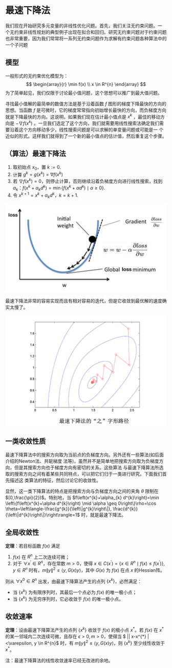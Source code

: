# 最速下降法

我们现在开始研究多元变量的非线性优化问题。首先，我们关注无约束问题。一 个无约束非线性规划的典型例子出现在拟合和回归。研究无约束问题对于约束问题也非常重要，因为我们常常将一系列无约束问题作为求解有约束问题各种算法中的一个子问题

## 模型

一般形式的无约束优化模型为：
$$
\begin{array}{r}
\min f(x) \\
x \in R^{n}
\end{array}
$$
为了简单起见，我们仅限于讨论最小值问题，这个思想可以推广到最大值问题。

寻找最小值解的最简单的数值方法是基于沿着函数 $f$ 图形的梯度下降最快的方向的思想。当函数 $f$ 是可微时，它的梯度常常指向初始增长最快的方向，而负梯度方向就是下降最快的方向。这说明，如果我们现在估计最小值点是 $x^k$ ，最佳的移动方向是 $-\nabla f (x^k )$ 。一旦我们选定了这个方向，我们就需要用线性搜索法确定我们需要沿着这个方向移动多少，线性搜索问题是可以求解的单变量问题或可能是一 个近似的形式。这样我们就得到了一个新的最小值点的估计值，然后重复这个步骤。

## （算法）最速下降法

1. 取初始点 $x_0$，置 $k:=0$.
2. 计算 $g^k = g(x^k) = \nabla f(x^k)$
3. 若 $\nabla f(x^k) = 0$，则停止计算，否则继续沿着负梯度方向进行线性搜索，找到 $\alpha_k$：$f\left(x^{k}+\alpha_{k} d^{k}\right)=\min \left\{f\left(x^{k}+\alpha d^{k}\right) \mid \alpha \geq 0\right\}$.
4. 令 $x^{k+1} = x^k + \alpha_k d^k$，$k = k+1$.

<img src="./images/1.png" alt="1" style="zoom:50%;" />

最速下降法非常的容易实现而且有相对容易的迭代，但是它收敛到最优解的速度确实太慢了。

<img src="./images/2.png" alt="2" style="zoom:50%;" />

## 一类收敛性质

最速下降算法中的搜索方向取为当前点的负梯度方向。另外还有一些算法(如后面介绍的Newton法、共轭梯度 法等)，虽然并不是简单地把搜索方向取为负梯度方向，但是其搜索方向也于梯度方向有密切的关系。这些算法 与最速下降算法所选取的搜索方向之间有着某些共同特点，可以把它们归于一类进行研究。下面我们首先描述这 类算法的特征，然后讨论它的收敛性。

显然，这一类下降算法的特点是把搜索方向与负梯度方向之间的夹角 $\theta$ 限制在 $[0,\frac{\pi}{2})$。特别地，当 $f\left(x^{k}+\alpha_{k} d^{k}\right)=\min \left\{f\left(x^{k}+\alpha d^{k}\right) \mid \alpha \geq 0\right\}\rho=\cos \theta=\left\langle-\frac{g^{k}}{\left\|g^{k}\right\|}, \frac{d^{k}}{\left\|d^{k}\right\|}\right\rangle=1$ 时，就是最速下降法。

## 全局收敛性

**定理**：若目标函数 $f(x)$ 满足

1.  $f (x)$ 在 $R^n$ 上二次连续可微；
2. 对于 $\forall x^{\prime} \in R^n$，存在常数 $m>0$，使得 $x \in C\left(x^{\prime}\right)=\left\{x \in R^{n} \mid f(x) \leq f\left(x^{\prime}\right)\right\}, y \in R^{n}$ 时有，$m\|y\|^{2} \leq\langle y, G(x) y\rangle$，其中 $G(x)$ 为 $f(x)$ 在点 $x$ 的Hessian阵。

则从 $\forall x^0 \in R^n$ 出发，由最速下降算法产生的点列 $\{x^k\}$，必然满足：

- 当 $\{x^k\}$ 为有限序列时，其最后一个点必为 $f (x)$ 的唯一极小点；
- 当 $\{x^k\}$ 为无穷序列时，它必收敛于 $f (x)$ 的唯一极小点。

## 收敛速率

**定理**：设由最速下降算法产生的点列 $\{x^k\}$ 收敛于 $f(x)$ 的极小点 $x^*$。若 $f(x)$ 在 $x^*$ 的某一邻域内二次连续可微，且存在 $\epsilon >0,m>0$，使得当 $ || x-x^{*} \|<\varepsilon, y \in R^{n}$ 时，有 $m\|y\|^{2} \leq\langle y, G(x) y\rangle$，则 $\{x^k\}$ 至少线性收敛于 $x^*$。

注：最速下降算法的线性收敛速率已经无改进的余地。





